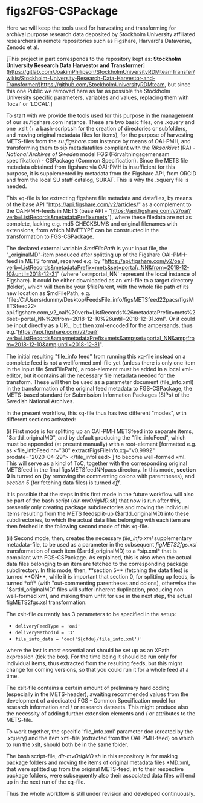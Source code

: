 ﻿# figs2FGS-CSPackage

Here we will keep the tools used for harvesting and transforming for archival purpose research data deposited by Stockholm University affiliated researchers in remote repositories such as Figshare, Harvard's Dataverse, Zenodo et al.

\[This project in part corresponds to the repository kept as: **Stockholm University Research Data Harvestor and Transformer**](https://gitlab.com/JoakimPhilipson/StockholmUniversityRDMteamTransfer/wikis/Stockholm-University-Research-Data-Harvestor-and-Transformer/)https://github.com/StockholmUniversityRDMteam, but since this one Public we removed here as far as possible the Stockholm University specific parameters, variables and values, replacing them with 'local' or 'LOCAL'.\]

To start with we provide the tools used for this purpose in the management of our su.figshare.com instance. These are two basic files, one .xquery and one .xslt (+ a bash-script.sh for the creation of directories or subfolders, and moving original metadata files for items), for the purpose of harvesting METS-files from the *su.figshare.com* instance by means of OAI-PMH, and transforming them to sip metadatafiles compliant with the *Riksarkivet* (RA) - *National Archives of Sweden* model FGS (Förvaltningsgemensam specifikation) - CSPackage (Common Specification). Since the METS file metadata obtained from figshare via OAI-PMH is insufficient for this purpose, it is supplemented by metadata from the Figshare API, from ORCID and from the local SU staff catalog, SUKAT. This is why the .xquery file is needed.

This xq-file is for extracting figshare file metadata and datafiles, by means of the base API "https://api.figshare.com/v2/articles/" as a complement to the OAI-PMH-feeds in METS (base API - "https://api.figshare.com/v2/oai?verb=ListRecords&metadataPrefix=mets"), where these filedata are not as complete, lacking e.g. md5 CHECKSUMS and original filenames with extensions, from which MIMETYPE can be constructed in the transformation to FGS-CSPackage. 

The declared external variable _$mdFilePath_ is your input file, the "\_originalMD"-item produced after splitting up of the Figshare OAI-PMH-feed in METS format, received e.g.  by "https://api.figshare.com/v2/oai?verb=ListRecords&metadataPrefix=mets&set=portal\_NN&from=2018-12-10&until=2018-12-31" (where 'set=portal\_NN' represent the local instance of Figshare). It could be either downloaded as an xml-file to a target directory (folder), which will then be your $fileParent, with the whole file path of its new location as $mdFilePath, e.g. "file:/C:/Users/dummy/Desktop/FeedsFile\_info/figsMETSfeed22pacs/figsMETSfeed22-api.figshare.com_v2_oai%20verb=ListRecords%26metadataPrefix=mets%26set=portal\_NN%26from=2018-12-10%26until=2018-12-31.xml". Or it could be input directly as a URL, but then xml-encoded for the ampersands, thus e.g."https://api.figshare.com/v2/oai?verb=ListRecords&amp;metadataPrefix=mets&amp;set=portal_NN&amp;from=2018-12-10&amp;until=2018-12-31". 

The initial resulting "file\_info feed" from running this xq-file instead on a complete feed is not a wellformed xml-file yet (unless there is only one item in the input file $mdFilePath), a root-element must be added in a local xml-editor, but it contains all the necessary file metadata needed for the transform. These will then be used as a parameter document (file_info.xml) in the transformation of the original feed metadata to FGS-CSPackage, the METS-based standard for Submission Information Packages (SIPs) of the Swedish National Archives. 

In the present workflow, this xq-file thus has two different "modes", with different sections activated:

(i) First mode is for splitting up an OAI-PMH METSfeed into separate items, "$artId\_originalMD", and by default producing the "file_infoFeed", which must be appended (at present manually) with a root-element [formatted e.g. as <file\_infoFeed nr="30" extractFigsFileInfo.xq="v0.9992" prodate="2020-04-29"> </file_infoFeed> ] to become well-formed xml. This will serve as a kind of ToC, together with the corresponding original METSfeed in the final figsMETSfeedNNpacs directory.
In this mode, **section 0** is turned **on** (by removing the commenting  colons with parentheses), and *section 5* (for fetching data files) is turned *off*.

It is possible that the steps in this first mode in the future workflow will also be part of the bash script (*dir-mvOrigMD.sh*) that now is run after this, presently only creating package subdirectories and moving the individual items resulting from the METS feedsplit-up ($artId_originalMD) into these subdirectories, to which the actual data files belonging with each item are then fetched in the following second mode of this xq-file.

(ii) Second mode, then, creates the necessary _file\_info.xml_ supplementary metadata-file, to be used as a parameter in the subsequent *figMETS2fgs.xsl* transformation of each item ($artId_originalMD) to a *sip.xml* that is compliant with FGS-CSPackage. As explained, this is also when the actual data files belonging to an item are fetched to the corresponding package subdirectory.
In this mode, then, **section 5** (fetching the data files) is turned **ON**, while it is important that section 0, for splitting up feeds, is turned *off* (with "out-commenting parentheses and colons), otherwise the "$artId_originalMD" files will suffer inherent duplication, producing non well-formed xml, and making them unfit for use in the next step, the actual figMETS2fgs.xsl transformation.

The xslt-file currently has 3 parameters to be specified in the setup:

* `deliveryFeedType = 'oai'` 
* `deliveryMethodId = '3' `
* `file_info_data = 'doc('${cfdu}/file_info.xml')'`

where the last is most essential and should be set up as an XPath expression (tick the box). For the time being it should be run only for individual items, thus extracted from the resulting feeds, but this might change for coming versions, so that you could run it for a whole feed at a time.

The xslt-file contains a certain amount of preliminary hard coding (especially in the METS-header), awaiting recommended values from the development of a dedicated FGS - Common Specification model for research information and / or research datasets. This might produce also the necessity of adding further extension elements and / or attributes to the METS-file.

To work together, the specific 'file_info.xml' parameter doc (created by the .xquery) and the item xml-file (extracted from the OAI-PMH-feed) on which to run the xslt, should both be in the same folder.

The bash script-file, *dir-mvOrigMD.sh* in this repository is for making package folders and moving the items of original metadata files \*MD.xml, that were splitted up from the original METS-feed, in to their respective package folders, were subsequently also their associated data files will end up in the next run of the xq-file.

Thus the whole workflow is still under revision and developed continuously.
